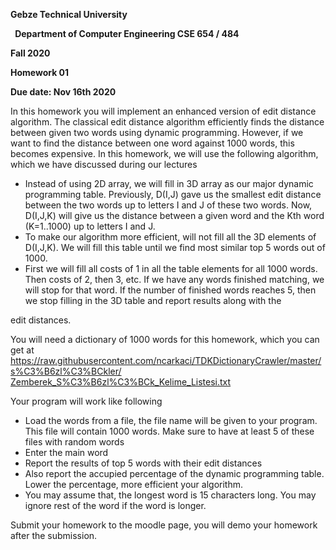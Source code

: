 ﻿**Gebze Technical University** 

` `**Department of Computer Engineering CSE 654 / 484** 

**Fall 2020** 

**Homework 01** 

**Due date: Nov  16th 2020** 

In this homework you will implement an enhanced version of edit distance algorithm. The classical edit distance algorithm efficiently finds the distance between given two words using dynamic programming. However, if we want to find the distance between one word against 1000 words, this becomes expensive. In this homework, we will use the following algorithm, which we have discussed during our lectures 

- Instead of using 2D array, we will fill in 3D array as our major dynamic programming table. Previously, D(I,J) gave us the smallest edit distance between the two words up to letters I and J of these two words. Now, D(I,J,K) will give us the distance between a given word and the Kth word (K=1..1000) up to letters I and J. 
- To make our algorithm more efficient, will not fill all the 3D elements of D(I,J,K). We will fill this table until we find most similar top 5 words out of 1000. 
- First we will fill all costs of 1 in all the table elements for all 1000 words. Then costs of 2, then 3, etc. If we have any words finished matching, we will stop for that word. If  the number of finished words  reaches 5, then we stop filling in the 3D table and report results along with the 

edit distances. 

You will need a dictionary of 1000 words for this homework, which you can get at [https://raw.githubusercontent.com/ncarkaci/TDKDictionaryCrawler/master/s%C3%B6zl%C3%BCkler/ Zemberek_S%C3%B6zl%C3%BCk_Kelime_Listesi.txt ](https://raw.githubusercontent.com/ncarkaci/TDKDictionaryCrawler/master/s%C3%B6zl%C3%BCkler/Zemberek_S%C3%B6zl%C3%BCk_Kelime_Listesi.txt)

Your program will work like following 

- Load the words from a file, the file name will be given to your program. This file will contain 1000 words. Make sure to have at least 5 of these files with random words 
- Enter the main word 
- Report the results of top 5 words with their edit distances 
- Also report the accupied percentage of the dynamic programming table. Lower the percentage, more efficient your algorithm. 
- You may assume that, the longest word is 15 characters long. You may ignore rest of the word if the word is longer. 

Submit your homework to the moodle page, you will demo your homework after the submission. 
